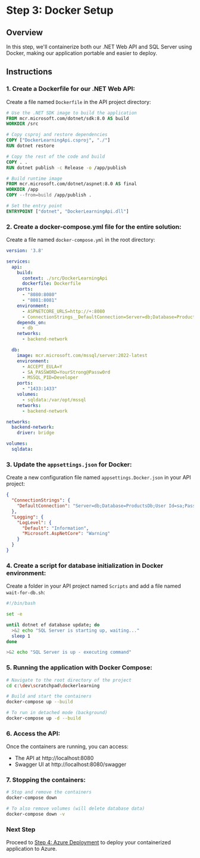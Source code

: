 # Step 3: Docker Setup

## Overview
In this step, we'll containerize both our .NET Web API and SQL Server using Docker, making our application portable and easier to deploy.

## Instructions

### 1. Create a Dockerfile for our .NET Web API:

Create a file named `Dockerfile` in the API project directory:

```dockerfile
# Use the .NET SDK image to build the application
FROM mcr.microsoft.com/dotnet/sdk:8.0 AS build
WORKDIR /src

# Copy csproj and restore dependencies
COPY ["DockerLearningApi.csproj", "./"]
RUN dotnet restore

# Copy the rest of the code and build
COPY . .
RUN dotnet publish -c Release -o /app/publish

# Build runtime image
FROM mcr.microsoft.com/dotnet/aspnet:8.0 AS final
WORKDIR /app
COPY --from=build /app/publish .

# Set the entry point
ENTRYPOINT ["dotnet", "DockerLearningApi.dll"]
```

### 2. Create a docker-compose.yml file for the entire solution:

Create a file named `docker-compose.yml` in the root directory:

```yaml
version: '3.8'

services:
  api:
    build:
      context: ./src/DockerLearningApi
      dockerfile: Dockerfile
    ports:
      - "8080:8080"
      - "8081:8081"
    environment:
      - ASPNETCORE_URLS=http://+:8080
      - ConnectionStrings__DefaultConnection=Server=db;Database=ProductsDb;User Id=sa;Password=YourStrong@Passw0rd;TrustServerCertificate=True;
    depends_on:
      - db
    networks:
      - backend-network

  db:
    image: mcr.microsoft.com/mssql/server:2022-latest
    environment:
      - ACCEPT_EULA=Y
      - SA_PASSWORD=YourStrong@Passw0rd
      - MSSQL_PID=Developer
    ports:
      - "1433:1433"
    volumes:
      - sqldata:/var/opt/mssql
    networks:
      - backend-network

networks:
  backend-network:
    driver: bridge

volumes:
  sqldata:
```

### 3. Update the `appsettings.json` for Docker:

Create a new configuration file named `appsettings.Docker.json` in your API project:

```json
{
  "ConnectionStrings": {
    "DefaultConnection": "Server=db;Database=ProductsDb;User Id=sa;Password=YourStrong@Passw0rd;TrustServerCertificate=True;"
  },
  "Logging": {
    "LogLevel": {
      "Default": "Information",
      "Microsoft.AspNetCore": "Warning"
    }
  }
}
```

### 4. Create a script for database initialization in Docker environment:

Create a folder in your API project named `Scripts` and add a file named `wait-for-db.sh`:

```bash
#!/bin/bash

set -e

until dotnet ef database update; do
  >&2 echo "SQL Server is starting up, waiting..."
  sleep 1
done

>&2 echo "SQL Server is up - executing command"
```

### 5. Running the application with Docker Compose:

```bash
# Navigate to the root directory of the project
cd c:\dev\scratchpad\dockerlearning

# Build and start the containers
docker-compose up --build

# To run in detached mode (background)
docker-compose up -d --build
```

### 6. Access the API:

Once the containers are running, you can access:
- The API at http://localhost:8080
- Swagger UI at http://localhost:8080/swagger

### 7. Stopping the containers:

```bash
# Stop and remove the containers
docker-compose down

# To also remove volumes (will delete database data)
docker-compose down -v
```

### Next Step
Proceed to [Step 4: Azure Deployment](../04-azure-deployment/README.md) to deploy your containerized application to Azure.
